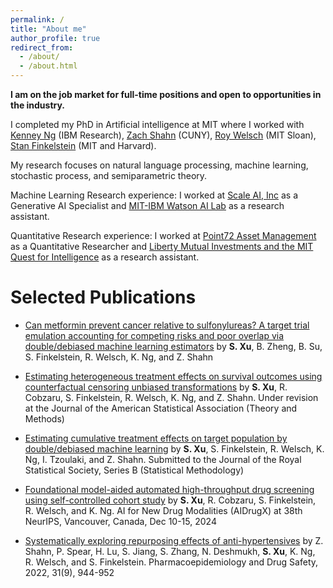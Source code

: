 ```yaml
---
permalink: /
title: "About me"
author_profile: true
redirect_from: 
  - /about/
  - /about.html
---
```


**I am on the job market for full-time positions and open to opportunities in the industry.**

I completed my PhD in Artificial intelligence at MIT where I worked with [Kenney Ng](https://research.ibm.com/people/kenney-ng) (IBM Research), [Zach Shahn](https://sph.cuny.edu/about/people/faculty/zach-shahn/) (CUNY), [Roy Welsch](https://mitmgmtfaculty.mit.edu/rwelsch/) (MIT Sloan), [Stan Finkelstein](https://hst.mit.edu/faculty-research/faculty/finkelstein-stan) (MIT and Harvard).

My research focuses on natural language processing, machine learning, stochastic process, and semiparametric theory.



Machine Learning Research experience: I worked at [Scale AI, Inc](https://scale.com/) as a Generative AI Specialist and [MIT-IBM Watson AI Lab](https://mitibmwatsonailab.mit.edu/) as a research assistant.

Quantitative Research experience: I worked at [Point72 Asset Management](https://scale.com/) as a Quantitative Researcher and [Liberty Mutual Investments and the MIT Quest for Intelligence]([https://mitibmwatsonailab.mit.edu/](https://www.libertymutualgroup.com/about-lm/news/articles/liberty-mutual-insurance-establishes-artificial-intelligence-collaboration-mit)) as a research assistant.

Selected Publications
======
- [Can metformin prevent cancer relative to sulfonylureas? A target trial emulation accounting for competing risks and poor overlap via double/debiased machine learning estimators](https://doi.org/10.1093/aje/kwae217)
  by **S. Xu**, B. Zheng, B. Su, S. Finkelstein, R. Welsch, K. Ng, and Z. Shahn

- [Estimating heterogeneous treatment effects on survival outcomes using counterfactual censoring unbiased transformations](http://arxiv.org/abs/2401.11263)
  by **S. Xu**, R. Cobzaru, S. Finkelstein, R. Welsch, K. Ng, and Z. Shahn. Under revision at the Journal of the American Statistical Association (Theory and Methods)

- [Estimating cumulative treatment effects on target population by double/debiased machine learning](https://arxiv.org/abs/2305.02373)
  by **S. Xu**, S. Finkelstein, R. Welsch, K. Ng, I. Tzoulaki, and Z. Shahn. Submitted to the Journal of the Royal Statistical Society, Series B (Statistical Methodology)

- [Foundational model-aided automated high-throughput drug screening using self-controlled cohort study](https://openreview.net/forum?id=30EakJqzF0)
  by **S. Xu**, R. Cobzaru, S. Finkelstein, R. Welsch, and K. Ng. AI for New Drug Modalities (AIDrugX) at 38th NeurIPS, Vancouver, Canada, Dec 10-15, 2024

- [Systematically exploring repurposing effects of anti-hypertensives](https://onlinelibrary.wiley.com/doi/10.1002/pds.5491)
  by Z. Shahn, P. Spear, H. Lu, S. Jiang, S. Zhang, N. Deshmukh, **S. Xu**, K. Ng, R. Welsch, and S. Finkelstein. Pharmacoepidemiology and Drug Safety, 2022, 31(9), 944-952


<!--
blah
======
Like many other Jekyll-based GitHub Pages templates, Academic Pages makes you separate the website's content from its form. The content & metadata of your website are in structured Markdown files, while various other files constitute the theme, specifying how to transform that content & metadata into HTML pages. You keep these various Markdown (.md), YAML (.yml), HTML, and CSS files in a public GitHub repository. Each time you commit and push an update to the repository, the [GitHub pages](https://pages.github.com/) service creates static HTML pages based on these files, which are hosted on GitHub's servers free of charge.

Many of the features of dynamic content management systems (like Wordpress) can be achieved in this fashion, using a fraction of the computational resources and with far less vulnerability to hacking and DDoSing. You can also modify the theme to your heart's content without touching the content of your site. If you get to a point where you've broken something in Jekyll/HTML/CSS beyond repair, your Markdown files describing your talks, publications, etc. are safe. You can rollback the changes or even delete the repository and start over - just be sure to save the Markdown files! You can also write scripts that process the structured data on the site, such as [this one](https://github.com/academicpages/academicpages.github.io/blob/master/talkmap.ipynb) that analyzes metadata in pages about talks to display [a map of every location you've given a talk](https://academicpages.github.io/talkmap.html).

For those users that need more advanced functionality, the template also supports the following popular tools:

- [MathJax](https://www.mathjax.org/) for mathematical equations
- [Mermaid](https://mermaid.js.org/) for diagraming
- [Plotly](https://plotly.com/javascript/) for plotting


Getting started
======
1. Register a GitHub account if you don't have one and confirm your e-mail (required!)
1. Fork [this template](https://github.com/academicpages/academicpages.github.io) by clicking the "Use this template" button in the top right. 
1. Go to the repository's settings (rightmost item in the tabs that start with "Code", should be below "Unwatch"). Rename the repository "[your GitHub username].github.io", which will also be your website's URL.
1. Set site-wide configuration and create content & metadata (see below -- also see [this set of diffs](http://archive.is/3TPas) showing what files were changed to set up [an example site](https://getorg-testacct.github.io) for a user with the username "getorg-testacct")
1. Upload any files (like PDFs, .zip files, etc.) to the files/ directory. They will appear at https://[your GitHub username].github.io/files/example.pdf.  
1. Check status by going to the repository settings, in the "GitHub pages" section

Site-wide configuration
------
The main configuration file for the site is in the base directory in [_config.yml](https://github.com/academicpages/academicpages.github.io/blob/master/_config.yml), which defines the content in the sidebars and other site-wide features. You will need to replace the default variables with ones about yourself and your site's github repository. The configuration file for the top menu is in [_data/navigation.yml](https://github.com/academicpages/academicpages.github.io/blob/master/_data/navigation.yml). For example, if you don't have a portfolio or blog posts, you can remove those items from that navigation.yml file to remove them from the header. 

Create content & metadata
------
For site content, there is one Markdown file for each type of content, which are stored in directories like _publications, _talks, _posts, _teaching, or _pages. For example, each talk is a Markdown file in the [_talks directory](https://github.com/academicpages/academicpages.github.io/tree/master/_talks). At the top of each Markdown file is structured data in YAML about the talk, which the theme will parse to do lots of cool stuff. The same structured data about a talk is used to generate the list of talks on the [Talks page](https://academicpages.github.io/talks), each [individual page](https://academicpages.github.io/talks/2012-03-01-talk-1) for specific talks, the talks section for the [CV page](https://academicpages.github.io/cv), and the [map of places you've given a talk](https://academicpages.github.io/talkmap.html) (if you run this [python file](https://github.com/academicpages/academicpages.github.io/blob/master/talkmap.py) or [Jupyter notebook](https://github.com/academicpages/academicpages.github.io/blob/master/talkmap.ipynb), which creates the HTML for the map based on the contents of the _talks directory).

**Markdown generator**

The repository includes [a set of Jupyter notebooks](https://github.com/academicpages/academicpages.github.io/tree/master/markdown_generator
) that converts a CSV containing structured data about talks or presentations into individual Markdown files that will be properly formatted for the Academic Pages template. The sample CSVs in that directory are the ones I used to create my own personal website at stuartgeiger.com. My usual workflow is that I keep a spreadsheet of my publications and talks, then run the code in these notebooks to generate the Markdown files, then commit and push them to the GitHub repository.

How to edit your site's GitHub repository
------
Many people use a git client to create files on their local computer and then push them to GitHub's servers. If you are not familiar with git, you can directly edit these configuration and Markdown files directly in the github.com interface. Navigate to a file (like [this one](https://github.com/academicpages/academicpages.github.io/blob/master/_talks/2012-03-01-talk-1.md) and click the pencil icon in the top right of the content preview (to the right of the "Raw | Blame | History" buttons). You can delete a file by clicking the trashcan icon to the right of the pencil icon. You can also create new files or upload files by navigating to a directory and clicking the "Create new file" or "Upload files" buttons. 

Example: editing a Markdown file for a talk
![Editing a Markdown file for a talk](/images/editing-talk.png)

For more info
------
More info about configuring Academic Pages can be found in [the guide](https://academicpages.github.io/markdown/), the [growing wiki](https://github.com/academicpages/academicpages.github.io/wiki), and you can always [ask a question on GitHub](https://github.com/academicpages/academicpages.github.io/discussions). The [guides for the Minimal Mistakes theme](https://mmistakes.github.io/minimal-mistakes/docs/configuration/) (which this theme was forked from) might also be helpful.

-->
